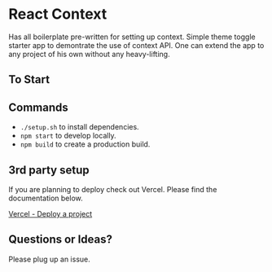 # React Context 
Has all boilerplate pre-written for setting up context. Simple theme toggle starter app to demontrate the use 
of context API. One can extend the app to any project of his own without any heavy-lifting.  

## To Start


## Commands
- `./setup.sh` to install dependencies.
- `npm start` to develop locally.
- `npm build` to create a production build.

## 3rd party setup
If you are planning to deploy check out Vercel. Please find the documentation below.

[Vercel - Deploy a project](https://vercel.com/docs#deploy-an-existing-project)


## Questions or Ideas?
Please plug up an issue.